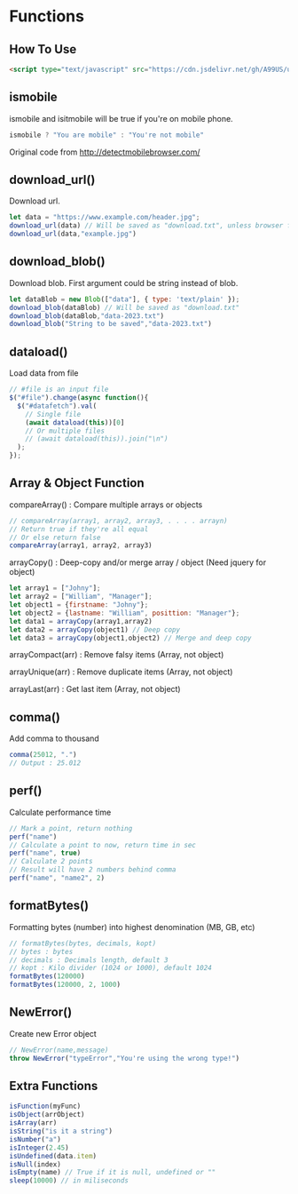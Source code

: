 # Functions

## How To Use

```html
<script type="text/javascript" src="https://cdn.jsdelivr.net/gh/A99US/utils.js/utils.min.js"></script>
```

## ismobile

ismobile and isitmobile will be true if you're on mobile phone.

```javascript
ismobile ? "You are mobile" : "You're not mobile"
```

Original code from http://detectmobilebrowser.com/

## download_url()

Download url.

```javascript
let data = "https://www.example.com/header.jpg";
download_url(data) // Will be saved as "download.txt", unless browser force other name
download_url(data,"example.jpg")
```

## download_blob()

Download blob. First argument could be string instead of blob.

```javascript
let dataBlob = new Blob(["data"], { type: 'text/plain' });
download_blob(dataBlob) // Will be saved as "download.txt"
download_blob(dataBlob,"data-2023.txt")
download_blob("String to be saved","data-2023.txt")
```

## dataload()

Load data from file

```javascript
// #file is an input file
$("#file").change(async function(){
  $("#datafetch").val(
    // Single file
    (await dataload(this))[0]
    // Or multiple files
    // (await dataload(this)).join("\n")
  );
});
```
## Array & Object Function

compareArray() : Compare multiple arrays or objects

```javascript
// compareArray(array1, array2, array3, . . . . arrayn)
// Return true if they're all equal
// Or else return false
compareArray(array1, array2, array3)
```

arrayCopy() : Deep-copy and/or merge array / object (Need jquery for object)

```javascript
let array1 = ["Johny"];
let array2 = ["William", "Manager"];
let object1 = {firstname: "Johny"};
let object2 = {lastname: "William", posittion: "Manager"};
let data1 = arrayCopy(array1,array2)
let data2 = arrayCopy(object1) // Deep copy
let data3 = arrayCopy(object1,object2) // Merge and deep copy
```

arrayCompact(arr) : Remove falsy items (Array, not object)

arrayUnique(arr) : Remove duplicate items (Array, not object)

arrayLast(arr) : Get last item (Array, not object)


## comma()

Add comma to thousand

```javascript
comma(25012, ".")
// Output : 25.012
```

## perf()

Calculate performance time

```javascript
// Mark a point, return nothing
perf("name")
// Calculate a point to now, return time in sec
perf("name", true)
// Calculate 2 points
// Result will have 2 numbers behind comma
perf("name", "name2", 2)
```

## formatBytes()

Formatting bytes (number) into highest denomination (MB, GB, etc)

```javascript
// formatBytes(bytes, decimals, kopt)
// bytes : bytes
// decimals : Decimals length, default 3
// kopt : Kilo divider (1024 or 1000), default 1024
formatBytes(120000)
formatBytes(120000, 2, 1000)
```

## NewError()

Create new Error object

```javascript
// NewError(name,message)
throw NewError("typeError","You're using the wrong type!")
```

## Extra Functions

```javascript
isFunction(myFunc)
isObject(arrObject)
isArray(arr)
isString("is it a string")
isNumber("a")
isInteger(2.45)
isUndefined(data.item)
isNull(index)
isEmpty(name) // True if it is null, undefined or ""
sleep(10000) // in miliseconds
```

